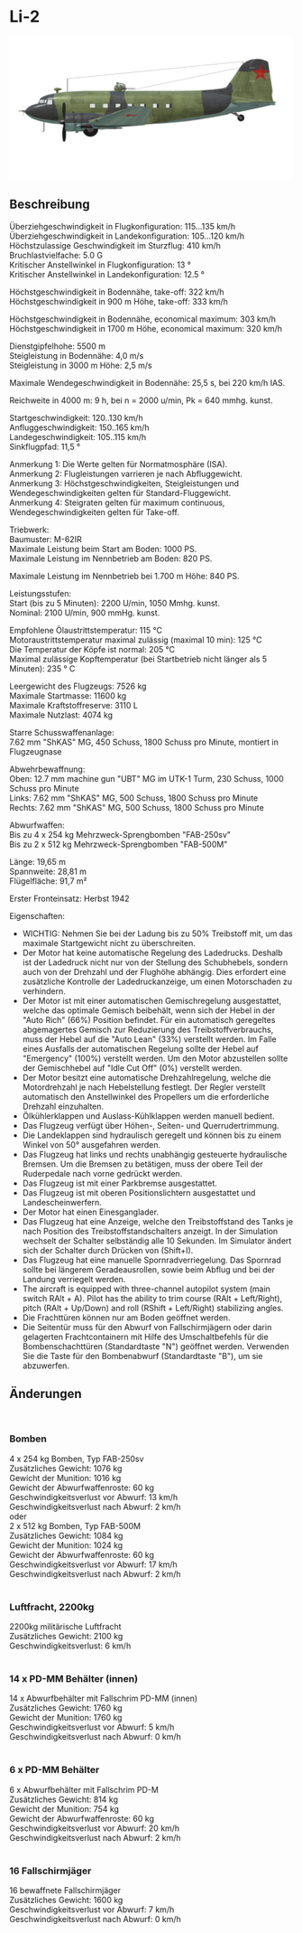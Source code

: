 # Li-2  
  
![li2](../images/li2.png)  
  
## Beschreibung  
  
Überziehgeschwindigkeit in Flugkonfiguration: 115...135 km/h  
Überziehgeschwindigkeit in Landekonfiguration: 105...120 km/h  
Höchstzulassige Geschwindigkeit im Sturzflug: 410 km/h  
Bruchlastvielfache: 5.0 G  
Kritischer Anstellwinkel in Flugkonfiguration: 13 °  
Kritischer Anstellwinkel in Landekonfiguration: 12.5 °  
  
Höchstgeschwindigkeit in Bodennähe, take-off: 322 km/h  
Höchstgeschwindigkeit in 900 m Höhe, take-off: 333 km/h  
  
Höchstgeschwindigkeit in Bodennähe, economical maximum: 303 km/h  
Höchstgeschwindigkeit in 1700 m Höhe, economical maximum: 320 km/h  
  
Dienstgipfelhohe: 5500 m  
Steigleistung in Bodennähe: 4,0 m/s  
Steigleistung in 3000 m Höhe: 2,5 m/s  
  
Maximale Wendegeschwindigkeit in Bodennähe: 25,5 s, bei 220 km/h IAS.  
  
Reichweite in 4000 m: 9 h, bei n = 2000 u/min, Pk = 640 mmhg. kunst.  
  
Startgeschwindigkeit: 120..130 km/h  
Anfluggeschwindigkeit: 150..165 km/h  
Landegeschwindigkeit: 105..115 km/h  
Sinkflugpfad: 11,5 °  
  
Anmerkung 1: Die Werte gelten für Normatmosphäre (ISA).  
Anmerkung 2: Flugleistungen varrieren je nach Abfluggewicht.  
Anmerkung 3: Höchstgeschwindigkeiten, Steigleistungen und Wendegeschwindigkeiten gelten für Standard-Fluggewicht.  
Anmerkung 4: Steigraten gelten für maximum continuous, Wendegeschwindigkeiten gelten für Take-off.  
  
Triebwerk:  
Baumuster: M-62IR  
Maximale Leistung beim Start am Boden: 1000 PS.  
Maximale Leistung im Nennbetrieb am Boden: 820 PS.  
  
Maximale Leistung im Nennbetrieb bei 1.700 m Höhe: 840 PS.  
  
Leistungsstufen:  
Start (bis zu 5 Minuten): 2200 U/min, 1050 Mmhg. kunst.  
Nominal: 2100 U/min, 900 mmHg. kunst.  
  
Empfohlene Ölaustrittstemperatur: 115 °C  
Motoraustrittstemperatur maximal zulässig (maximal 10 min): 125 °C  
Die Temperatur der Köpfe ist normal: 205 °C  
Maximal zulässige Kopftemperatur (bei Startbetrieb nicht länger als 5 Minuten): 235 ° C  
  
Leergewicht des Flugzeugs: 7526 kg  
Maximale Startmasse: 11600 kg  
Maximale Kraftstoffreserve: 3110 L  
Maximale Nutzlast: 4074 kg  
  
Starre Schusswaffenanlage:  
7.62 mm "ShKAS" MG, 450 Schuss, 1800 Schuss pro Minute, montiert in Flugzeugnase  
  
Abwehrbewaffnung:  
Oben: 12.7 mm machine gun "UBT" MG im UTK-1 Turm, 230 Schuss, 1000 Schuss pro Minute  
Links: 7.62 mm "ShKAS" MG, 500 Schuss, 1800 Schuss pro Minute  
Rechts: 7.62 mm "ShKAS" MG, 500 Schuss, 1800 Schuss pro Minute  
  
Abwurfwaffen:  
Bis zu 4 x 254 kg Mehrzweck-Sprengbomben "FAB-250sv"  
Bis zu 2 x 512 kg Mehrzweck-Sprengbomben "FAB-500M"  
  
Länge: 19,65 m  
Spannweite: 28,81 m  
Flügelfläche: 91,7 m²  
  
Erster Fronteinsatz: Herbst 1942  
  
Eigenschaften:  
- WICHTIG: Nehmen Sie bei der Ladung bis zu 50% Treibstoff mit, um das maximale Startgewicht nicht zu überschreiten.  
- Der Motor hat keine automatische Regelung des Ladedrucks. Deshalb ist der Ladedruck nicht nur von der Stellung des Schubhebels, sondern auch von der Drehzahl und der Flughöhe abhängig. Dies erfordert eine zusätzliche Kontrolle der Ladedruckanzeige, um einen Motorschaden zu verhindern.  
- Der Motor ist mit einer automatischen Gemischregelung ausgestattet, welche das optimale Gemisch beibehält, wenn sich der Hebel in der "Auto Rich" (66%) Position befindet. Für ein automatisch geregeltes abgemagertes Gemisch zur Reduzierung des Treibstoffverbrauchs, muss der Hebel auf die "Auto Lean" (33%) verstellt werden. Im Falle eines Ausfalls der automatischen Regelung sollte der Hebel auf "Emergency" (100%) verstellt werden. Um den Motor abzustellen sollte der Gemischhebel auf "Idle Cut Off" (0%) verstellt werden.  
- Der Motor besitzt eine automatische Drehzahlregelung, welche die Motordrehzahl je nach Hebelstellung festlegt. Der Regler verstellt automatisch den Anstellwinkel des Propellers um die erforderliche Drehzahl einzuhalten.  
- Ölkühlerklappen und Auslass-Kühlklappen werden manuell bedient.  
- Das Flugzeug verfügt über Höhen-, Seiten- und Querrudertrimmung.  
- Die Landeklappen sind hydraulisch geregelt und können bis zu einem Winkel von 50° ausgefahren werden.  
- Das Flugzeug hat links und rechts unabhängig gesteuerte hydraulische Bremsen. Um die Bremsen zu betätigen, muss der obere Teil der Ruderpedale nach vorne gedrückt werden.  
- Das Flugzeug ist mit einer Parkbremse ausgestattet.  
- Das Flugzeug ist mit oberen Positionslichtern ausgestattet und Landescheinwerfern.   
- Der Motor hat einen Einesganglader.  
- Das Flugzeug hat eine Anzeige, welche den Treibstoffstand des Tanks je nach Position des Treibstoffstandschalters anzeigt. In der Simulation wechselt der Schalter selbständig alle 10 Sekunden. Im Simulator ändert sich der Schalter durch Drücken von (Shift+I).  
- Das Flugzeug hat eine manuelle Spornradverriegelung. Das Spornrad sollte bei längerem Geradeausrollen, sowie beim Abflug und bei der Landung verriegelt werden.  
- The aircraft is equipped with three-channel autopilot system (main switch RAlt + A). Pilot has the ability to trim course (RAlt + Left/Right), pitch (RAlt + Up/Down) and roll (RShift + Left/Right) stabilizing angles.  
- Die Frachttüren können nur am Boden geöffnet werden.  
- Die Seitentür muss für den Abwurf von Fallschirmjägern oder darin gelagerten Frachtcontainern mit Hilfe des Umschaltbefehls für die Bombenschachttüren (Standardtaste "N") geöffnet werden. Verwenden Sie die Taste für den Bombenabwurf (Standardtaste "B"), um sie abzuwerfen.  
  
## Änderungen  
  ﻿
  
### Bomben  
  
4 x 254 kg Bomben, Typ FAB-250sv  
Zusätzliches Gewicht: 1076 kg  
Gewicht der Munition: 1016 kg  
Gewicht der Abwurfwaffenroste: 60 kg  
Geschwindigkeitsverlust vor Abwurf: 13 km/h  
Geschwindigkeitsverlust nach Abwurf: 2 km/h  
oder  
2 x 512 kg Bomben, Typ FAB-500M  
Zusätzliches Gewicht: 1084 kg  
Gewicht der Munition: 1024 kg  
Gewicht der Abwurfwaffenroste: 60 kg  
Geschwindigkeitsverlust vor Abwurf: 17 km/h  
Geschwindigkeitsverlust nach Abwurf: 2 km/h  
  ﻿
  
### Luftfracht, 2200kg  
  
2200kg militärische Luftfracht  
Zusätzliches Gewicht: 2100 kg  
Geschwindigkeitsverlust: 6 km/h  
  ﻿
  
### 14 x PD-MM Behälter (innen)  
  
14 x Abwurfbehälter mit Fallschrim PD-MM (innen)  
Zusätzliches Gewicht: 1760 kg  
Gewicht der Munition: 1760 kg  
Geschwindigkeitsverlust vor Abwurf: 5 km/h  
Geschwindigkeitsverlust nach Abwurf: 0 km/h  
  ﻿
  
### 6 x PD-MM Behälter  
  
6 x Abwurfbehälter mit Fallschrim PD-M  
Zusätzliches Gewicht: 814 kg  
Gewicht der Munition: 754 kg  
Gewicht der Abwurfwaffenroste: 60 kg  
Geschwindigkeitsverlust vor Abwurf: 20 km/h  
Geschwindigkeitsverlust nach Abwurf: 2 km/h  
  ﻿
  
### 16 Fallschirmjäger  
  
16 bewaffnete Fallschirmjäger  
Zusätzliches Gewicht: 1600 kg  
Geschwindigkeitsverlust vor Abwurf: 7 km/h  
Geschwindigkeitsverlust nach Abwurf: 0 km/h  